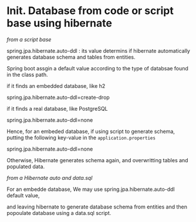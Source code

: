 # Init. Database from code or script base using hibernate

*from a script base*

spring.jpa.hibernate.auto-ddl : its value determins if hibernate automatically generates database schema and tables from entities. 

Spring boot assgin a default value according to the type of databsae found in the class path. 

if it finds an embedded database, like h2 

spring.jpa.hibernate.auto-ddl=create-drop

if it finds a real database, like PostgreSQL

spring.jpa.hibernate.auto-ddl=none

Hence, for an embeded database, if using script to generate schema, putting the following key-value in the `application.properties`

spring.jpa.hibernate.auto-ddl=none

Otherwise, Hibernate generates schema again, and overwritting tables and populated data. 

*from a Hibernate auto and data.sql*

For an embedde database, We may use spring.jpa.hibernate.auto-ddl default value,

and leaving hibernate to generate database schema from entities and then popoulate database using a data.sql script.








